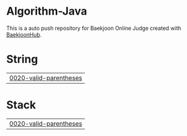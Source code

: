 # Algorithm-Java
This is a auto push repository for Baekjoon Online Judge created with [BaekjoonHub](https://github.com/BaekjoonHub/BaekjoonHub).


# String
|  |
| ------- |
| [0020-valid-parentheses](https://github.com/sejineer/Problem-Solving/tree/master/0020-valid-parentheses) |
# Stack
|  |
| ------- |
| [0020-valid-parentheses](https://github.com/sejineer/Problem-Solving/tree/master/0020-valid-parentheses) |